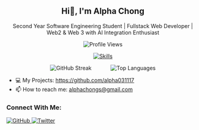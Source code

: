 <h2 align="center">Hi👋, I'm Alpha Chong</h2>
<p align="center">
  Second Year Software Engineering Student | Fullstack Web Developer | Web2 & Web 3 with AI Integration Enthusiast
</p>

<p align="center">
  <img src="https://komarev.com/ghpvc/?username=alpha031117" alt="Profile Views" />
</p>

<p align="center">
  <a href="https://skillicons.dev">
    <img src="https://skillicons.dev/icons?i=python,django,git,nextjs,php,tailwind,tensorflow,postman,js,java,ipfs,fastapi,flutter,c" alt="Skills"/>
  </a>
</p>

<p align="center">
  <img src="http://github-readme-streak-stats.herokuapp.com?user=alpha031117&theme=dark&background=000000" alt="GitHub Streak" style="display: inline-block; margin-right: 30px;" />&nbsp&nbsp&nbsp&nbsp
  <img src="https://github-readme-stats.vercel.app/api/top-langs/?username=alpha031117&layout=compact&theme=vision-friendly-dark" alt="Top Languages" style="display: inline-block;" />
</p>

- 💻 My Projects: <a href="https://github.com/alpha031117">https://github.com/alpha031117</a>
- 📫 How to reach me: <a href="mailto:alphachongs@gmail.com">alphachongs@gmail.com</a>

<h3>Connect With Me:</h3>
  <a href="https://github.com/alpha031117">
    <img src="https://skillicons.dev/icons?i=github" alt="GitHub"/>
  </a>
  <a href="https://x.com/alpha_chon21129">
    <img src="https://skillicons.dev/icons?i=twitter" alt="Twitter"/>
  </a>
</p>



  
<!--
**alpha031117/alpha031117** is a ✨ _special_ ✨ repository because its `README.md` (this file) appears on your GitHub profile.

Here are some ideas to get you started:

- 🔭 I’m currently working on ...
- 🌱 I’m currently learning ...
- 👯 I’m looking to collaborate on ...
- 🤔 I’m looking for help with ...
- 💬 Ask me about ...
- 
- 😄 Pronouns: ...
- ⚡ Fun fact: ...
-->
